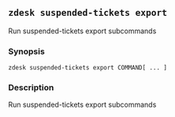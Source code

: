 ## `zdesk suspended-tickets export`

Run suspended-tickets export subcommands

### Synopsis

    zdesk suspended-tickets export COMMAND[ ... ]

### Description

Run suspended-tickets export subcommands

